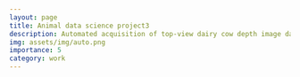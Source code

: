 ```yaml
---
layout: page
title: Animal data science project3
description: Automated acquisition of top-view dairy cow depth image data using an RGB-D sensor camera.
img: assets/img/auto.png
importance: 5
category: work
---
```



